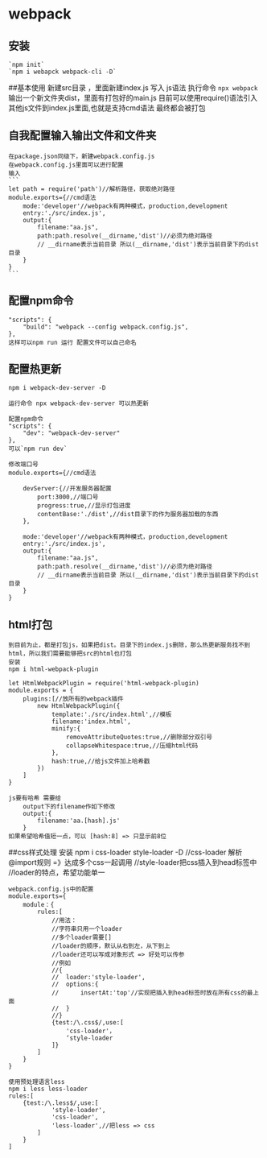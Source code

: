 # webpack
## 安装
    `npm init`
    `npm i webapck webpack-cli -D`

##基本使用
    新建src目录 ，里面新建index.js 写入 js语法
    执行命令 `npx webpack`
    输出一个新文件夹dist，里面有打包好的main.js
    目前可以使用require()语法引入其他js文件到index.js里面,也就是支持cmd语法
    最终都会被打包
## 自我配置输入输出文件和文件夹
    在package.json同级下，新建webpack.config.js
    在webpack.config.js里面可以进行配置
    输入
    ```
    let path = require('path')//解析路径，获取绝对路径
    module.exports={//cmd语法
        mode:'developer'//webpack有两种模式，production,development
        entry:'./src/index.js',
        output:{
            filename:"aa.js",
            path:path.resolve(__dirname,'dist')//必须为绝对路径
            // __dirname表示当前目录 所以(__dirname,'dist')表示当前目录下的dist目录
        }
    }
    ```
## 配置npm命令
    "scripts": {
        "build": "webpack --config webpack.config.js",
    }, 
    这样可以npm run 运行 配置文件可以自己命名
## 配置热更新
    npm i webpack-dev-server -D

    运行命令 npx webpack-dev-server 可以热更新

    配置npm命令
    "scripts": {
        "dev": "webpack-dev-server"
    },
    可以`npm run dev`

    修改端口号
    module.exports={//cmd语法

        devServer:{//开发服务器配置
            port:3000,//端口号
            progress:true,//显示打包进度
            contentBase:'./dist',//dist目录下的作为服务器加载的东西
        },

        mode:'developer'//webpack有两种模式，production,development
        entry:'./src/index.js',
        output:{
            filename:"aa.js",
            path:path.resolve(__dirname,'dist')//必须为绝对路径
            // __dirname表示当前目录 所以(__dirname,'dist')表示当前目录下的dist目录
        }
    }
## html打包
    到目前为止，都是打包js，如果把dist。目录下的index.js删除，那么热更新服务找不到html，所以我们需要能够把src的html也打包
    安装
    npm i html-webpack-plugin

    let HtmlWebpackPlugin = require('html-webpack-plugin)
    module.exports = {
        plugins:[//放所有的webpack插件
			new HtmlWebpackPlugin({
				template:'./src/index.html',//模板
				filename:'index.html',
				minify:{
					removeAttributeQuotes:true,//删除部分双引号
					collapseWhitespace:true,//压缩html代码
				},
				hash:true,//给js文件加上哈希戳
			})
        ]
    }

    js要有哈希 需要给
        output下的filename作如下修改
        output:{
            filename:'aa.[hash].js'
        }
    如果希望哈希值短一点，可以 [hash:8] => 只显示前8位
    
##css样式处理
    安装
    npm i css-loader style-loader -D
    //css-loader 解析@import规则 =》达成多个css一起调用
    //style-loader把css插入到head标签中
    //loader的特点，希望功能单一

    webpack.config.js中的配置
    module.exports={
        module：{
            rules:[
                //用法：
                //字符串只用一个loader
                //多个loader需要[]
                //loader的顺序，默认从右到左，从下到上
                //loader还可以写成对象形式 => 好处可以传参
                //例如 
                //{
                //  loader:'style-loader',
                //  options:{
                //      insertAt:'top'//实现把插入到head标签时放在所有css的最上面
                //  }       
                //}
                {test:/\.css$/,use:[
                    'css-loader'，
                    ‘style-loader
                ]}
            ]
        }
    }

    使用预处理语言less
    npm i less less-loader
    rules:[
        {test:/\.less$/,use:[
                'style-loader',
                'css-loader',
                'less-loader',//把less => css
            ]
        }
    ]

